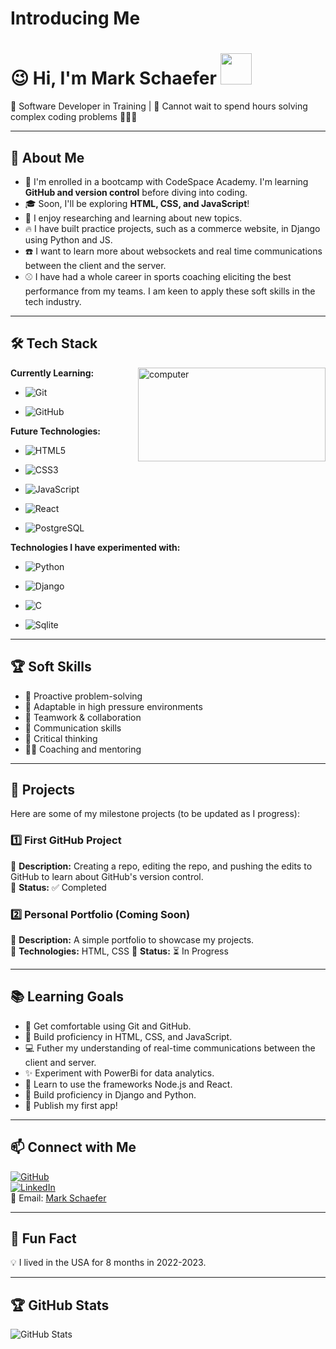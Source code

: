 # Introducing Me

# :wink: Hi, I'm Mark Schaefer <img src="https://user-images.githubusercontent.com/74038190/216120981-b9507c36-0e04-4469-8e27-c99271b45ba5.png" width="50">


<!-- Full stack developer(of pancakes lol) -->
:pancakes: Software Developer in Training | :eyes: Cannot wait to spend hours solving complex coding problems :bug::mechanic:

---

## 🎯 About Me <!-- Personalized this information -->

- :brain: I'm enrolled in a bootcamp with CodeSpace Academy. I'm learning **GitHub and version control** before diving into coding.
- 🎓 Soon, I'll be exploring **HTML, CSS, and JavaScript**!
- :book: I enjoy researching and learning about new topics.
- 🔥 I have built practice projects, such as a commerce website, in Django using Python and JS.
- :phone: I want to learn more about websockets and real time communications between the client and the server.
- :baseball: I have had a whole career in sports coaching eliciting the best performance from my teams. I am keen to apply these soft skills in the tech industry.

---

## 🛠️ Tech Stack
<!-- Photo source: https://giphy.com/gifs/90s-80s-illustration-l0HlNaQ6gWfllcjDO Code source: https://medium.com/geekculture/displaying-visuals-with-markdown-c39f2495e146 -->
<div style="float: right; margin-left: 10px;"> <!-- Used chat gpt to get the float styling -->
  <img height="150" width="300" alt="computer" src="https://media.giphy.com/media/l0HlNaQ6gWfllcjDO/giphy.gif"><br>
</div>

**Currently Learning:**

- ![Git](https://img.shields.io/badge/-Git-F05032?style=flat&logo=git&logoColor=white)

- ![GitHub](https://img.shields.io/badge/-GitHub-181717?style=flat-circle&logo=github)

**Future Technologies:**

- ![HTML5](https://img.shields.io/badge/-HTML5-black?style=flat-circle&logo=html5&logoColor=white)

- ![CSS3](https://img.shields.io/badge/-CSS3-black?style=flat-circle&logo=css3)

- ![JavaScript](https://img.shields.io/badge/-JavaScript-black?style=flat-circle&logo=javascript)

- ![React](https://img.shields.io/badge/-React-black?style=flat-circle&logo=react)

- ![PostgreSQL](https://img.shields.io/badge/-PostgreSQL-black?style=flat-circle&logo=postgresql)


**Technologies I have experimented with:**
- ![Python](https://img.shields.io/badge/-Python-black?style=flat-circle&logo=python)

- ![Django](https://img.shields.io/badge/-Django-black?style=flat-circle&logo=django)

- ![C](https://img.shields.io/badge/-C-black?style=flat-circle&logo=c)

- ![Sqlite](https://img.shields.io/badge/-Sqlite-black?style=flat-circle&logo=sqlite)

---
<!-- Added my USP -->
## 🏆 Soft Skills

- 🎯 Proactive problem-solving
- 🚀 Adaptable in high pressure environments
- 🤝 Teamwork & collaboration
- 📢 Communication skills
- :thinking: Critical thinking
- :teacher: Coaching and mentoring

---

## :construction: Projects <!-- Changed the discription -->

Here are some of my milestone projects (to be updated as I progress):

### **1️⃣ First GitHub Project**

🔹 **Description:** Creating a repo, editing the repo, and pushing the edits to GitHub to learn about GitHub's version control.   
🔹 **Status:** ✅ Completed

### **2️⃣ Personal Portfolio** (Coming Soon)
🔹 **Description:** A simple portfolio to showcase my projects.  
🔹 **Technologies:** HTML, CSS
🔹 **Status:** ⏳ In Progress

---

## 📚 Learning Goals

- 🚀 Get comfortable using Git and GitHub.
- 🎨 Build proficiency in HTML, CSS, and JavaScript.
- :computer: Futher my understanding of real-time communications between the client and server.
- :sparkles: Experiment with PowerBi for data analytics.
- :running: Learn to use the frameworks Node.js and React.
- :brain: Build proficiency in Django and Python.
- :beer: Publish my first app!

---

## 📫 Connect with Me

[![GitHub](https://img.shields.io/badge/-GitHub-181717?style=flat&logo=github&logoColor=white)](https://github.com/MarkSchae)  
[![LinkedIn](https://img.shields.io/badge/-LinkedIn-blue?style=flat&logo=linkedin&logoColor=white)](https://www.linkedin.com/in/mark-schaefer-b5b35099/)  
📧 Email: [Mark Schaefer](mcschaefer26@gmail.com)

---

## 🚀 Fun Fact

💡 I lived in the USA for 8 months in 2022-2023.

---

## 🏆 GitHub Stats

![GitHub Stats](https://github-readme-stats.vercel.app/api?username=MarkSchae&show_icons=true&theme=radical)
